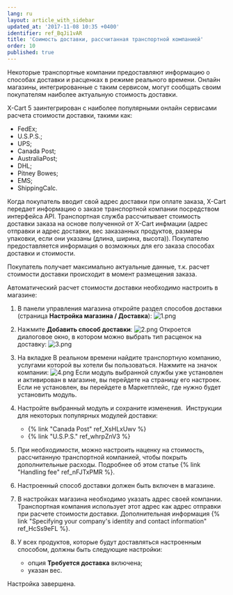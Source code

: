 ```yaml
---
lang: ru
layout: article_with_sidebar
updated_at: '2017-11-08 10:35 +0400'
identifier: ref_BqJi1vAR
title: 'Соимость доставки, рассчитанная транспортной компанией'
order: 10
published: true
---
```

Некоторые транспортные компании предоставляют информацию о способах доставки и расценках в режиме реального времени. Онлайн магазины, интегрированные с таким сервисом, могут сообщать своим покупателям наиболее актуальную стоимость доставки.  

X-Cart 5 заинтегрирован с наиболее популярными онлайн сервисами расчета стоимости доставки, такими как:

*   FedEx;
*   U.S.P.S.;
*   UPS;
*   Canada Post;
*   AustraliaPost;
*   DHL;
*   Pitney Bowes;
*   EMS;
*   ShippingCalc.

Когда покупатель вводит свой адрес доставки при оплате заказа, X-Cart передает информацию о заказе транспортной компании посредством интерфейса API. Транспортная служба рассчитывает стоимость доставки заказа на основе полученной от X-Cart инфмации (адрес отправки и адрес доставки, вес заказанных продуктов, размеры упаковки, если они указаны (длина, ширина, высота)). Покупателю предоставляется информация о возможных для его заказа способах доставки и стоимости.

Покупатель получает максимально актуальные данные, т.к. расчет стоимости доставки происходит в момент размещения заказа.

Автоматический расчет стоимости доставки необходимо настроить в магазине:

1.  В панели управления магазина откройте раздел способов доставки (страница **Настройка магазина / Доставка**):
    ![1.png]({{site.baseurl}}/attachments/ref_BqJi1vAR/1.png)
2.  Нажмите **Добавить способ доставки**:
    ![2.png]({{site.baseurl}}/attachments/ref_BqJi1vAR/2.png)
    Откроется диалоговое окно, в котором можно выбрать тип расценок на доставку:
    ![3.png]({{site.baseurl}}/attachments/ref_BqJi1vAR/3.png)
3.  На вкладке В реальном времени найдите транспортную компанию, услугами которой вы хотели бы пользоваться. Нажмите на значок компании:
    ![4.png]({{site.baseurl}}/attachments/ref_BqJi1vAR/4.png)
    Если модуль выбранной службы уже установлен и активирован в магазине, вы перейдете на страницу его настроек. Если не установлен, вы перейдете в Маркетплейс, где нужно будет установить модуль. 

4.  Настройте выбранный модуль и сохраните изменения. 
    Инструкции для некоторых популярных модулей доставки:
    *   {% link "Canada Post" ref_XsHLxUwv %}
    *   {% link "U.S.P.S." ref_whrpZnV3 %}

5.  При необходимости, можно настроить наценку на стоимость, рассчитанную транспортной компанией, чтобы покрыть дополнительные расходы. Подробнее об этом  статье {% link "Handling fee" ref_nFJTxPMR %}.

6.  Настроенный способ доставки должен быть включен в магазине.

7.  В настройках магазина необходимо указать адрес своей компании. Транспортная компания использует этот адрес как адрес отправки при расчете стоимости доставки. Дополнительная информация {% link "Specifying your company's identity and contact information" ref_HcSs9eFL %}. 

8.  У всех продуктов, которые будут доставляться настроенным способом, должны быть следующие настройки:
    *   опция **Требуется доставка** включена; 
    *   указан вес.

Настройка завершена.

